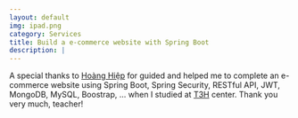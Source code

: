 ```yaml
---
layout: default
img: ipad.png
category: Services
title: Build a e-commerce website with Spring Boot
description: |
---
```

  A special thanks to [Hoàng Hiệp](https://www.facebook.com/hoanghiep0409/) for guided and helped me to complete an e-commerce website using Spring Boot, Spring Security, RESTful API, JWT, MongoDB, MySQL, Boostrap, ...  when I studied at [T3H](http://t3h.edu.vn/) center.
  Thank you very much, teacher!